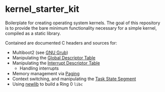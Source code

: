 # kernel\_starter\_kit
Boilerplate for creating operating system kernels.
The goal of this repository is to provide the bare minimum
functionality necessary for a simple kernel, compiled as a static library.

Contained are documented C headers and sources for:
* Multiboot2 (see [GNU Grub](https://www.gnu.org/software/grub/))
* Manipulating the [Global Descriptor Table](https://wiki.osdev.org/GDT)
* Manipulating the [Interrupt Descriptor Table](https://wiki.osdev.org/Interrupt_Descriptor_Table)
  * Handling interrupts
* Memory management via [Paging](https://wiki.osdev.org/Paging)
* Context switching, and manipulating the
[Task State Segment](https://wiki.osdev.org/Task_State_Segment)
* Using [newlib](https://sourceware.org/newlib/) to build a Ring 0 `libc`

